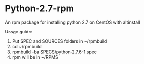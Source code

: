 Python-2.7-rpm
==============

An rpm package for installing python 2.7 on CentOS with altinstall

Usage guide:

1. Put SPEC and SOURCES folders in ~/rpmbuild
2. cd ~/rpmbuild
3. rpmbuild -ba SPECS/python-2.7.6-1.spec
4. rpm will be in ~/RPMS
